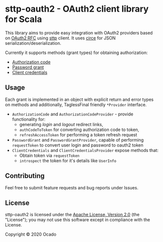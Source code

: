 # sttp-oauth2 - OAuth2 client library for Scala

This library aims to provide easy integration with OAuth2 providers based on [OAuth2 RFC](https://tools.ietf.org/html/rfc6749) using [sttp](https://github.com/softwaremill/sttp) client. It uses [circe](https://github.com/circe/circe) for JSON serialization/deserialization.

Currently it supports methods (grant types) for obtaining authorization:
 - [Authorization code](https://tools.ietf.org/html/rfc6749#section-4.1)
 - [Password grant](https://tools.ietf.org/html/rfc6749#section-4.3)
 - [Client credentials](https://tools.ietf.org/html/rfc6749#section-4.4)


## Usage

Each grant is implemented in an object with explicit return and error types on methods and additionally, TaglessFinal friendly `*Provider` interface.
- `AuthorizationCode` and `AuthorizationCodeProvider` - provide functionality for: 
  - generating _login_ and _logout_ redirect links,
  - `authCodeToToken` for converting authorization code to token,
  - `refreshAccessToken` for performing a token refresh request
- `PasswordGrant` and `PasswordGrantProvider`, capable of performing `requestToken` to convert user login and password to oauth2 token
- `ClientCredentials` and `ClientCredentialsProvider` expose methods that:
  - Obtain token via `requestToken`
  - `introspect` the token for it's details like `UserInfo`

## Contributing

Feel free to submit feature requests and bug reports under Issues.

## License

sttp-oauth2 is licensed under the [Apache License, Version 2.0](http://www.apache.org/licenses/LICENSE-2.0) (the "License"); you may not use this software except in compliance with the License.

Copyright © 2020 Ocado